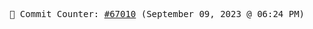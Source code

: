 <p align="center">
    <samp>
        📮 Commit Counter: <a href="https://github.com/Javascript-void0/Javascript-void0/commits/main">#67010</a> (September 09, 2023 @ 06:24 PM)
    </samp>
</p>